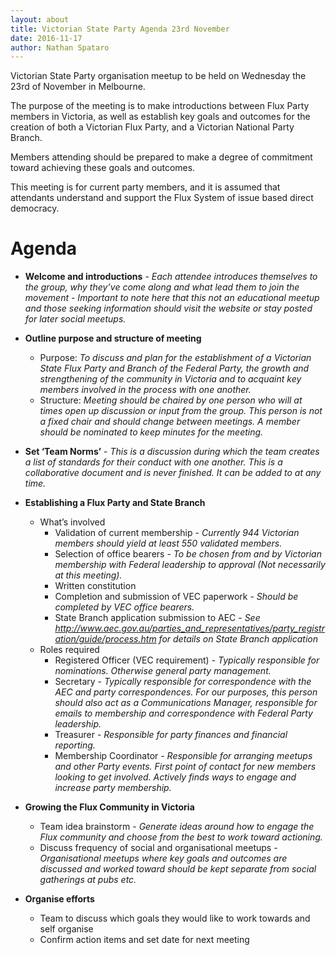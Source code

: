 ```yaml
---
layout: about
title: Victorian State Party Agenda 23rd November
date: 2016-11-17
author: Nathan Spataro
---
```


Victorian State Party organisation meetup to be held on Wednesday the 23rd of November in Melbourne.

The purpose of the meeting is to make introductions between Flux Party members in Victoria, as well as establish key goals and outcomes for the creation of both a Victorian Flux Party, and a Victorian National Party Branch.

Members attending should be prepared to make a degree of commitment toward achieving these goals and outcomes.

This meeting is for current party members, and it is assumed that attendants understand and support the Flux System of issue based direct democracy.

# Agenda

* __Welcome and introductions__ - _Each attendee introduces themselves to the group, why they’ve come along and what lead them to join the movement - Important to note here that this not an educational meetup and those seeking information should visit the website or stay posted for later social meetups._

* __Outline purpose and structure of meeting__
  * Purpose: _To discuss and plan for the establishment of a Victorian State Flux Party and Branch of the Federal Party, the growth and strengthening of the community in Victoria and to acquaint key members involved in the process with one another._
  * Structure: _Meeting should be chaired by one person who will at times open up discussion or input from the group. This person is not a fixed chair and should change between meetings. A member should be nominated to keep minutes for the meeting._

* __Set ‘Team Norms’__ - _This is a discussion during which the team creates a list of standards for their conduct with one another. This is a collaborative document and is never finished. It can be added to at any time._

* __Establishing a Flux Party and State Branch__
  * What’s involved
    * Validation of current membership - _Currently 944 Victorian members should yield at least 550 validated members._
    * Selection of office bearers - _To be chosen from and by Victorian membership with Federal leadership to approval (Not necessarily at this meeting)._
    * Written constitution
    * Completion and submission of VEC paperwork - _Should be completed by VEC office bearers._
    * State Branch application submission to AEC - _See http://www.aec.gov.au/parties_and_representatives/party_registration/guide/process.htm for details on State Branch application_
  * Roles required
      * Registered Officer (VEC requirement) - _Typically responsible for nominations. Otherwise general party management._
      * Secretary - _Typically responsible for correspondence with the AEC and party correspondences. For our purposes, this person should also act as a Communications Manager, responsible for emails to membership and correspondence with Federal Party leadership._
      * Treasurer - _Responsible for party finances and financial reporting._
      * Membership Coordinator - _Responsible for arranging meetups and other Party events. First point of contact for new members looking to get involved. Actively finds ways to engage and increase party membership._

* __Growing the Flux Community in Victoria__
  * Team idea brainstorm - _Generate ideas around how to engage the Flux community and choose from the best to work toward actioning._
  * Discuss frequency of social and organisational meetups - _Organisational meetups where key goals and outcomes are discussed and worked toward should be kept separate from social gatherings at pubs etc._

* __Organise efforts__
  * Team to discuss which goals they would like to work towards and self organise
  * Confirm action items and set date for next meeting
